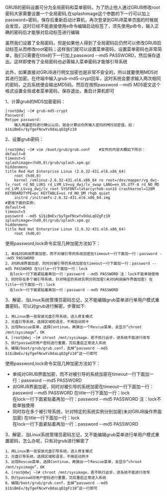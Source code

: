 
GRUB的密码设置可分为全局密码和菜单密码，为了防止他人通过GRUB修改root密码大家需要设置一个全局密码,在splashimage这个参数的下一行可以加上password=密码，保存后重新启动计算机，再次登录到GRUB菜单页面的时候就会发现，这时已经不能直接使用e命令编辑启动标签了，须先使用p命令，输入正确的密码后才能够对启动标签进行编辑

虽然我们设置了全局密码，但是如果他人得到了全局密码后仍然可以修改GRUB启动标签从而修改root密码；这样我们就可以设置菜单密码，设置菜单密码也非常简单，我们只需要在title的下一行加上password --md5 PASSWORD，然后保存退出。这样即使有了全局密码也必需输入菜单密码才能够引导系统

此外，如果直接对GRUB进行明文加密也是非常不安全的，所以就要使用MD5对其进行加密。在终端中输入grub-md5-crypt回车，这时系统会要求输入两次相同的密码，之后系统便会输出MD5码。然后在按照password --md5 MD5密文这个格式设置全局或者菜单密码，保存退出，重启计算机即可

1、计算grub的MD5加密密码：
```
[root@dwj ~]# grub-md5-crypt
Password:
Retype password:
    输入两遍密码进行确认以后，就会计算出你所输入密码的MD5加密值，如：$1$iBmEv/$yTgeFNcwYvOdaLqO2gFz10
```
2、设置grub密码：
```
[root@dwj ~]# vim /boot/grub/grub.conf    #文件的内容大概如下所示：
default=0
timeout=5
splashimage=(hd0,0)/grub/splash.xpm.gz
hiddenmenu
title Red Hat Enterprise Linux (2.6.32-431.el6.x86_64)
    root (hd0,0)
    kernel /vmlinuz-2.6.32-431.el6.x86_64 ro root=/dev/mapper/vg_dwj-lv_root rd_NO_LUKS rd_LVM_LV=vg_dwj/lv_swap LANG=en_US.UTF-8 rd_NO_MD rd_LVM_LV=vg_dwj/lv_root SYSFONT=latarcyrheb-sun16 crashkernel=128M  KEYBOARDTYPE=pc KEYTABLE=us rd_NO_DM rhgb quiet
    initrd /initramfs-2.6.32-431.el6.x86_64.img
#更改下面的实例:
default=0
timeout=5
password --md5 $1$iBmEv/$yTgeFNcwYvOdaLqO2gFz10
splashimage=(hd0,0)/grub/splash.xpm.gz
hiddenmenu
title Red Hat Enterprise Linux (2.6.32-431.el6.x86_64)
    root (hd0,0)
```
使用password,lock命令实现几种加密方法如下：
```
1、单纯对GRUB界面加密，而不对被引导的系统加密在timeout一行下面加一行：password --md5 PASSWORD
2、对GRUB界面加密，同时对被引导的系统加密在timeout一行下面加一行：password --md5 PASSWORD 在title一行下面加一行：lock
  在lock一行下面紧贴着再加一行：password --md5 PASSWORD 注：lock不能单独使用
3、同时存在多个被引导系统，针对特定的系统实例分别加密(未对GRUB操作界面加密) 在title一行下面加一行：lock
  在lock一行下面紧贴着再加一行：password --md5 PASSWORD
```
3、解密，当Linux系统管理员密码忘记，又不能编辑grub菜单进行单用户模式重置密码，可以对grub进行解密，步骤如下:
```
1、用Linux第一张安装光盘引导系统，进入修复模式
2、光盘引导系统，选择区域和语言，不用启动网卡
3、出现Rescue菜单，选择Continue，再弹出一个Rescue菜单，会显示“chroot /mnt/sysimage”，OK
4、[root@dwj ~]# chroot /mnt/sysimage，若不执行此步，进系统不能进行改写
5、执行passwd对用户密码进行重置，完后重启正常进入系统
6、编辑/boot/grub/grub.conf，去掉“password --md5 $1$iBmEv/$yTgeFNcwYvOdaLqO2gFz10”这一行即可
```
使用password,lock命令实现几种加密方法如下：
* 单纯对GRUB界面加密，而不对被引导的系统加密在timeout一行下面加一行：password --md5 PASSWORD
* 对GRUB界面加密，同时对被引导的系统加密在timeout一行下面加一行：password --md5 PASSWORD 在title一行下面加一行：lock  <br>
  在lock一行下面紧贴着再加一行：password --md5 PASSWORD 注：lock不能单独使用
* 同时存在多个被引导系统，针对特定的系统实例分别加密(未对GRUB操作界面加密) 在title一行下面加一行：lock  <br>
  在lock一行下面紧贴着再加一行：password --md5 PASSWORD

3、解密，当Linux系统管理员密码忘记，又不能编辑grub菜单进行单用户模式重置密码，怎么办呢，只有对grub进行解密了

    1、用Linux第一张安装光盘引导系统，进入修复模式
    2、光盘引导系统，选择区域和语言，不用启动网卡
    3、出现Rescue菜单，选择Continue，再弹出一个Rescue菜单，会显示“chroot /mnt/sysimage”，OK
    4、[root@dwj ~]# chroot /mnt/sysimage，若不执行此步，进系统不能进行改写
    5、执行passwd对用户密码进行重置，完后重启正常进入系统
    6、编辑/boot/grub/grub.conf，去掉“password --md5 $1$iBmEv/$yTgeFNcwYvOdaLqO2gFz10”这一行即可
